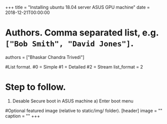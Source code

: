 +++
title = "Installing ubuntu 18.04 server ASUS GPU machine" 
date = 2018-12-21T00:00:00

# Authors. Comma separated list, e.g. `["Bob Smith", "David Jones"]`.
authors = ["Bhaskar Chandra Trivedi"]

#List format.
#0 = Simple
#1 = Detailed
#2 = Stream
list_format = 2

# Step to follow.
1) Desable Secure boot in ASUS machine
  a) Enter boot menu



#Optional featured image (relative to static/img/ folder).
[header] 
image = "" 
caption = "" 
+++
